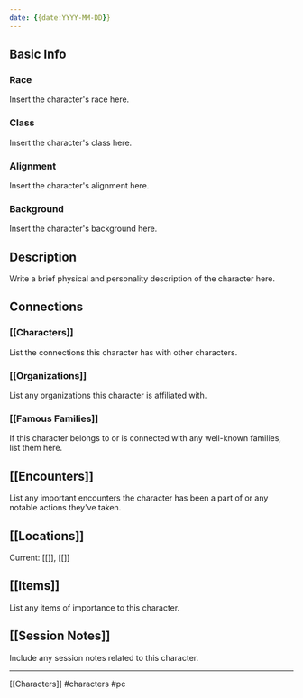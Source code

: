 ```yaml
---
date: {{date:YYYY-MM-DD}}
---
```

## Basic Info

### Race
Insert the character's race here.

### Class
Insert the character's class here.

### Alignment
Insert the character's alignment here.

### Background
Insert the character's background here.

## Description
Write a brief physical and personality description of the character here.

## Connections

### [[Characters]]
List the connections this character has with other characters. 

### [[Organizations]]
List any organizations this character is affiliated with.

### [[Famous Families]]
If this character belongs to or is connected with any well-known families, list them here.

## [[Encounters]]
List any important encounters the character has been a part of or any notable actions they've taken.

## [[Locations]]
Current: [[]], [[]]

## [[Items]]
List any items of importance to this character.

## [[Session Notes]]
Include any session notes related to this character.

---

[[Characters]] #characters #pc
